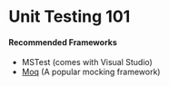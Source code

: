 # Unit Testing 101

#### Recommended Frameworks
- MSTest (comes with Visual Studio)
- [Moq](https://github.com/moq/moq) (A popular mocking framework)

